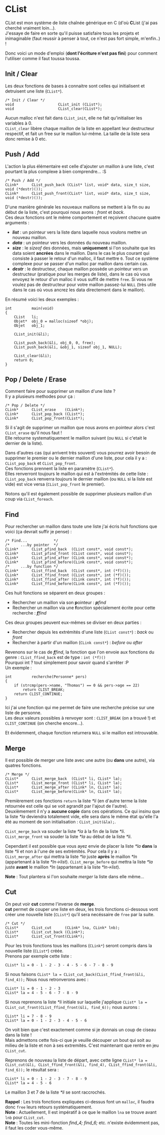 **CList**
=========================================================================================================

CList est mon système de liste chaînée générique en C (d'où **C**List (j'ai pas cherché vraiment loin...).  
J'essaye de faire en sorte qu'il puisse satisfaire tous les projets et inimaginable (faut reussir à penser à tout, ce n'est pas fort simple, m'enfin..) !  

Donc voici un mode d'emploi (**dont l'écriture n'est pas fini**) pour comment l'utiliser comme il faut toussa toussa.  

Init / Clear
---------------------------------------------------------------------------------------------------------
Les deux fonctions de bases à connaitre sont celles qui initialisent et detruisent une liste (`CList*`).  

    /* Init / Clear */
    void                    CList_init (CList*);
    void                    CList_clear(CList*);

Aucun malloc n'est fait dans `CList_init`, elle ne fait qu'initialiser les variables à 0.  
`CList_clear` libère chaque maillon de la liste en appellant leur destructeur respectif, et fait un free sur le maillon lui-même. La taille de la liste sera donc remise à 0 etc.  

Push / Add
---------------------------------------------------------------------------------------------------------
L'action la plus élémentaire est celle d'ajouter un maillon à une liste, c'est pourtant la plus complexe à bien comprendre... :S  

    /* Push / Add */
    CLink*      CList_push_back (CList* list, void* data, size_t size, void (*destr)());
    CLink*      CList_push_front(CList* list, void* data, size_t size, void (*destr)());

D'une manière générale les nouveaux maillons se mettent à la fin ou au début de la liste, c'est pourquoi nous avons : _front_ et _back_.  
Ces deux fonctions ont le même comportement et reçoivent chacune quatre arguments :  
* __*list*__ : un pointeur vers la liste dans laquelle nous voulons mettre un nouveau maillon.
* __*data*__ : un pointeur vers les données du nouveau maillon.
* __*size*__ : le *sizeof* des données, mais **uniquement** si l'on souhaite que les data soient **ancrées** dans le maillon. Dans le cas le plus courant qui consiste à passer le retour d'un malloc, il faut mettre `0`. Tout ce système complexe pour se passer d'un malloc par maillon dans certain cas.
* __*destr*__ : le destructeur, chaque maillon possède un pointeur vers un destructeur (pratique pour les merges de liste), dans le cas où vous envoyez le retour d'un malloc il vous suffit de mettre `free`. Si vous ne voulez pas de destructeur pour votre maillon passez-lui `NULL` (très utile dans le cas où vous ancrez les data directement dans le maillon).  

En résumé voici les deux exemples :  

    int         main(void)
    {
        CList   li;
        Objet*  obj_0 = malloc(sizeof *obj);
        Objet   obj_1;
    
        CList_init(&li);
    
        CList_push_back(&li, obj_0, 0, free);
        CList_push_back(&li, &obj_1, sizeof obj_1, NULL);
    
        CList_clear(&li);
        return 0;
    }


Pop / Delete / Erase
---------------------------------------------------------------------------------------------------------
Comment faire pour supprimer un maillon d'une liste ?  
Il y a plusieurs methodes pour ça :

    /* Pop / Delete */
    CLink*      CList_erase    (CLink*);
    CLink*      CList_pop_back (CList*);
    CLink*      CList_pop_front(CList*);

Si il s'agit de supprimer un maillon que nous avons en pointeur alors c'est `CList_erase` qu'il nous faut !  
Elle retourne systematiquement le maillon suivant (ou `NULL` si c'etait le dernier de la liste).  

Dans d'autres cas (qui arrivent très souvent) vous pourrez avoir besoin de supprimer le premier ou le dernier maillon d'une liste, pour cela il y a : `CList_pop_back` et `CList_pop_front`.  
Ces fonctions prennent la liste en paramètre (`CList*`).  
Elles renverront toujours le maillon qui est à l'extrémités de cette liste : `CList_pop_back` renverra toujours le dernier maillon (ou `NULL` si la liste est vide) est vice versa (`CList_pop_front` le premier).  

Notons qu'il est également possible de supprimer plusieurs maillon d'un coup via `CList_foreach`.

Find
---------------------------------------------------------------------------------------------------------
Pour rechercher un maillon dans toute une liste j'ai écris huit fonctions que voici (ça devrait suffir je pense) :

    /* Find...            */
    /*     ...by pointer  */
    CLink*      CList_pfind_back  (CList const*, void const*);
    CLink*      CList_pfind_front (CList const*, void const*);
    CLink*      CList_pfind_after (CLink const*, void const*);
    CLink*      CList_pfind_before(CLink const*, void const*);
    /*     ...by function */
    CLink*      CList_ffind_back  (CList const*, int (*f)());
    CLink*      CList_ffind_front (CList const*, int (*f)());
    CLink*      CList_ffind_after (CLink const*, int (*f)());
    CLink*      CList_ffind_before(CLink const*, int (*f)());

Ces huit fonctions se séparent en deux groupes :  
* Rechercher un maillon via son **p**ointeur : _**p**find_
* Rechercher un maillon via une **f**onction spécialement écrite pour cette recherche : _**f**find_

Ces deux groupes peuvent eux-mêmes se diviser en deux parties :
* Rechercher depuis les extrémités d'une liste (`CList const*`) : _back_ ou _front_
* Rechercher à partir d'un maillon (`CLink const*`) : _before_ ou _after_

Revenons sur le cas de _**f**find_, la fonction que l'on envoie aux fonctions du genre : `CList_ffind_back` est de type : `int (*f)()`  
Pourquoi int ? tout simplement pour savoir quand s'arrêter :P  
Un exemple :

    int         recherche(Personne* pers)
    {
        if (strcmp(pers->name, "Thomas") == 0 && pers->age == 22)
            return CLIST_BREAK;
        return CLIST_CONTINUE;
    }

Ici j'ai une fonction qui me permet de faire une recherche précise sur une liste de personne.  
Les deux valeurs possibles à renvoyer sont : `CLIST_BREAK` (on a trouvé !) et `CLIST_CONTINUE` (on cherche encore...).  

Et évidemment, chaque fonction returnera `NULL` si le maillon est introuvable.

Merge
---------------------------------------------------------------------------------------------------------
Il est possible de merger une liste avec une autre (ou **dans** une autre), via quatres fonctions.  

    /* Merge */
    CList*      CList_merge_back  (CList* li, CList* la);
    CList*      CList_merge_front (CList* li, CList* la);
    CList*      CList_merge_after (CLink* ln, CList* la);
    CList*      CList_merge_before(CLink* ln, CList* la);

Premièrement ces fonctions `return` la liste _*li_ (en d'autre terme la liste retournée est celle qui se voit agrandit par l'ajout de l'autre).  
Deuxièmement il n'y a **aucune copie** dans ces opérations. Ce qui insinu que la liste _*la_ deviendra totalement vide, elle sera dans le même état qu'elle l'a été au moment de son initialisation : `CList_init(&la);`.  

`CList_merge_back` va souder la liste _*la_ à la fin de la liste _*li_.  
`CList_merge_front` va souder la liste _*la_ au début de la liste _*li_.  

Cependant il est possible que vous ayez envie de placer la liste _*la_ **dans** la liste _*li_ et non à l'une de ses extrèmités. Pour cela il y a :  
`CList_merge_after` qui mettra la liste _*la_ juste **après** le maillon _*ln_ (appartenant à la liste _*ln->list_).
`CList_merge_before` qui mettra la liste _*la_ juste **avant** le maillon _*ln_ (appartenant à la liste _*ln->list_).

**Note** : Tout plantera si l'on souhaite _merger_ la liste dans elle même...  

Cut
---------------------------------------------------------------------------------------------------------
On peut voir **cut** comme l'inverse de **merge**.  
**cut** permet de couper une liste en deux, les trois fonctions ci-dessous vont créer une nouvelle liste (`CList*`) qu'il sera necéssaire de `free` par la suite.  

    /* Cut */
    CList*    	CList_cut      (CLink* lna, CLink* lnb);
    CList*		CList_cut_back (CLink*);
    CList*		CList_cut_front(CLink*);

Pour les trois fonctions tous les maillons (`CLink*`) seront compris dans la nouvelle liste (`CList*`) créée.  
Prenons par exemple cette liste :  

    CList* li = 0 - 1 - 2 - 3 - 4 - 5 - 6 - 7 - 8 - 9

Si nous faisons `CList* la = CList_cut_back(CList_ffind_front(&li, find_4));` Nous nous retronverons avec :  

    CList* li = 0 - 1 - 2 - 3
    CList* la = 4 - 5 - 6 - 7 - 8 - 9

Si nous reprenons la liste _*li_ initiale sur laquelle j'applique `CList* la = CList_cut_front(CList_ffind_front(&li, find_6));` nous aurons :  

    CList* li = 7 - 8 - 9
    CList* la = 0 - 1 - 2 - 3 - 4 - 5 - 6

On voit bien que c'est exactement comme si je donnais un coup de ciseau dans la liste !  
Mais admettons cette fois-ci que je veuille découper un bout qui soit au milieu de la liste et non à ses extremités. C'est maintenant que rentre en jeu `CList_cut`.  

Reprenons de nouveau la liste de départ, avec cette ligne `CList* la = CList_cut(&li, CList_ffind_front(&li, find_4), CList_ffind_front(&li, find_6));` le résultat sera :  

    CList* li = 0 - 1 - 2 - 3 - 7 - 8 - 9
    CList* la = 4 - 5 - 6

Le maillon 3 et 7 de la liste _*li_ se sont raccrochés.  

**Rappel** : Les trois fonctions expliquées ci-dessus font un `malloc`, il faudra donc `free` leurs retours systématiquement.  
**Note** : Actuellement, Il est impératif à ce que le maillon `lna` se trouve avant `lnb` pour `CList_cut`.  
**Note** : Toutes les mini-fonction *find_4; find_6;* etc. n'existe évidemment pas, il faut les coder vous-même.  
